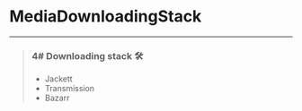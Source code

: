 # MediaDownloadingStack
___


> ### 4# Downloading stack 🛠️
>
> - Jackett
> - Transmission
> - Bazarr
